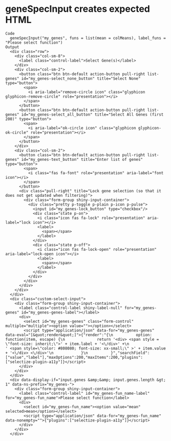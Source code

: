 # geneSpecInput creates expected HTML

    Code
      geneSpecInput("my_genes", funs = list(mean = colMeans), label_funs = "Please select function")
    Output
      <div class="row">
        <div class="col-sm-8">
          <label class="control-label">Select Gene(s)</label>
        </div>
        <div class="col-sm-2">
          <button class="btn btn-default action-button pull-right list-genes" id="my_genes-select_none_button" title="Select None" type="button">
            <span>
              <i aria-label="remove-circle icon" class="glyphicon glyphicon-remove-circle" role="presentation"></i>
            </span>
          </button>
          <button class="btn btn-default action-button pull-right list-genes" id="my_genes-select_all_button" title="Select All Genes (first 200)" type="button">
            <span>
              <i aria-label="ok-circle icon" class="glyphicon glyphicon-ok-circle" role="presentation"></i>
            </span>
          </button>
        </div>
        <div class="col-sm-2">
          <button class="btn btn-default action-button pull-right list-genes" id="my_genes-text_button" title="Enter list of genes" type="button">
            <span>
              <i class="fas fa-font" role="presentation" aria-label="font icon"></i>
            </span>
          </button>
          <div class="pull-right" title="Lock gene selection (so that it does not get updated when filtering)">
            <div class="form-group shiny-input-container">
              <div class="pretty p-toggle p-plain p-icon p-pulse">
                <input id="my_genes-lock_button" type="checkbox"/>
                <div class="state p-on">
                  <i class="icon fas fa-lock" role="presentation" aria-label="lock icon"></i>
                  <label>
                    <span></span>
                  </label>
                </div>
                <div class="state p-off">
                  <i class="icon fas fa-lock-open" role="presentation" aria-label="lock-open icon"></i>
                  <label>
                    <span></span>
                  </label>
                </div>
              </div>
            </div>
          </div>
        </div>
      </div>
      <div class="custom-select-input">
        <div class="form-group shiny-input-container">
          <label class="control-label shiny-label-null" for="my_genes-genes" id="my_genes-genes-label"></label>
          <div>
            <select id="my_genes-genes" class="form-control" multiple="multiple"><option value=""></option></select>
            <script type="application/json" data-for="my_genes-genes" data-eval="[&quot;render&quot;]">{"render":"{\n          option: function(item, escape) {\n              return '<div> <span style = \"font-size: inherit;\">' + item.label + '<\/div>' +\n                ' <span style=\"color: #808080; font-size: xx-small;\" >' + item.value + '<\/div> <\/div>'\n            }\n          }","searchField":["value","label"],"maxOptions":200,"maxItems":200,"plugins":["selectize-plugin-a11y"]}</script>
          </div>
        </div>
      </div>
      <div data-display-if="input.genes &amp;&amp; input.genes.length &gt; 1" data-ns-prefix="my_genes-">
        <div class="form-group shiny-input-container">
          <label class="control-label" id="my_genes-fun_name-label" for="my_genes-fun_name">Please select function</label>
          <div>
            <select id="my_genes-fun_name"><option value="mean" selected>mean</option></select>
            <script type="application/json" data-for="my_genes-fun_name" data-nonempty="">{"plugins":["selectize-plugin-a11y"]}</script>
          </div>
        </div>
      </div>

